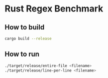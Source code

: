 # Rust Regex Benchmark

## How to build

```sh
cargo build --release
```

## How to run

```sh
./target/release/entire-file <filename>
./target/release/line-per-line <filename>
```
